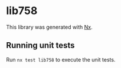 # lib758

This library was generated with [Nx](https://nx.dev).

## Running unit tests

Run `nx test lib758` to execute the unit tests.
